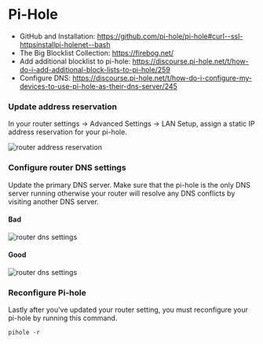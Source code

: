 # Pi-Hole

- GitHub and Installation: https://github.com/pi-hole/pi-hole#curl--ssl-httpsinstallpi-holenet--bash
- The Big Blocklist Collection: https://firebog.net/
- Add additional blocklist to pi-hole: https://discourse.pi-hole.net/t/how-do-i-add-additional-block-lists-to-pi-hole/259
- Configure DNS: https://discourse.pi-hole.net/t/how-do-i-configure-my-devices-to-use-pi-hole-as-their-dns-server/245


### Update address reservation
In your router settings -> Advanced Settings -> LAN Setup,
assign a static IP address reservation for your pi-hole.

![router address reservation](https://user-images.githubusercontent.com/3826772/46258245-14076400-c495-11e8-8250-9321ad449660.png)


### Configure router DNS settings

Update the primary DNS server. Make sure that the pi-hole is the only DNS
server running otherwise your router will resolve any DNS conflicts by
visiting another DNS server.


#### Bad
![router dns settings](https://user-images.githubusercontent.com/3826772/46082360-e789da00-c16c-11e8-8f80-db7ae0c9f6c8.png)

#### Good
![router dns settings](https://user-images.githubusercontent.com/3826772/46258514-1ae4a580-c49a-11e8-89db-3eed2dc6dc69.png)

### Reconfigure Pi-hole
Lastly after you've updated your router setting, you must reconfigure your
pi-hole by running this command.

```
pihole -r
```

